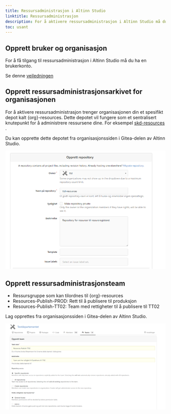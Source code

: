 ```yaml
---
title: Ressursadministrasjon i Altinn Studio
linktitle: Ressursadministrasjon
description: For å aktivere ressursadministrasjon i Altinn Studio må du og din organisasjon følge noen få trinn.
toc: usant
---
```


## Opprett bruker og organisasjon

For å få tilgang til ressursadministrasjon i Altinn Studio må du ha en brukerkonto.

Se denne [veiledningen](/nb/altinn-studio/v8/getting-started/create-user/)

## Opprett ressursadministrasjonsarkivet for organisasjonen

For å aktivere ressursadministrasjon trenger organisasjonen din et spesifikt depot kalt {org}-resources. Dette depotet vil fungere som et sentralisert knutepunkt for å administrere ressursene dine. For eksempel [skd-resources](https://altinn.studio/repos/skd/skd-resources) .

Du kan opprette dette depotet fra organisasjonssiden i Gitea-delen av Altinn Studio.

![Repo](repocreation.png)

## Opprett ressursadministrasjonsteam

- Ressursgruppe som kan tilordnes til {org}-resources
- Resources-Publish-PROD: Rett til å publisere til produksjon
- Resources-Publish-TT02: Team med rettigheter til å publisere til TT02

Lag opprettes fra organisasjonssiden i Gitea-delen av Altinn Studio.

![Teams](teamscreation_1.png)
